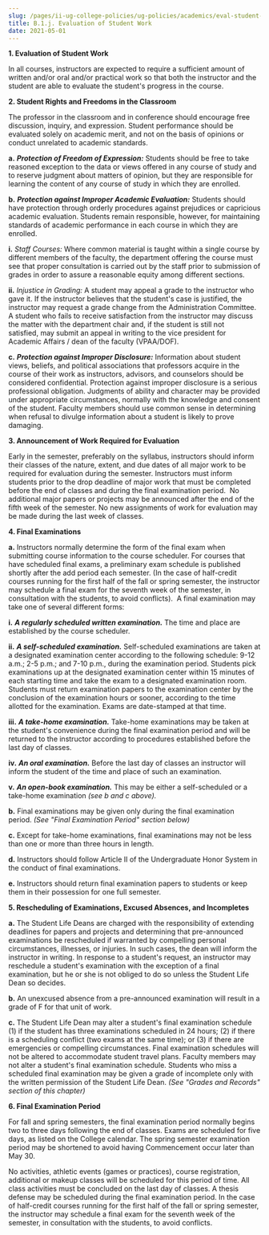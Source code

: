 ```yaml
---
slug: /pages/ii-ug-college-policies/ug-policies/academics/eval-student-work
title: B.1.j. Evaluation of Student Work
date: 2021-05-01
---
```

**1\. Evaluation of Student Work**

In all courses, instructors are expected to require a sufficient amount of written and/or oral and/or practical work so that both the instructor and the student are able to evaluate the student's progress in the course.

**2\. Student Rights and Freedoms in the Classroom**

The professor in the classroom and in conference should encourage free discussion, inquiry, and expression. Student performance should be evaluated solely on academic merit, and not on the basis of opinions or conduct unrelated to academic standards.

**a.** _**Protection of Freedom of Expression:**_ Students should be free to take reasoned exception to the data or views offered in any course of study and to reserve judgment about matters of opinion, but they are responsible for learning the content of any course of study in which they are enrolled.

**b.** _**Protection against Improper Academic Evaluation:**_ Students should have protection through orderly procedures against prejudices or capricious academic evaluation. Students remain responsible, however, for maintaining standards of academic performance in each course in which they are enrolled.

**i.** _Staff Courses:_ Where common material is taught within a single course by different members of the faculty, the department offering the course must see that proper consultation is carried out by the staff prior to submission of grades in order to assure a reasonable equity among different sections.

**ii.** _Injustice in Grading:_ A student may appeal a grade to the instructor who gave it. If the instructor believes that the student's case is justified, the instructor may request a grade change from the Administration Committee. A student who fails to receive satisfaction from the instructor may discuss the matter with the department chair and, if the student is still not satisfied, may submit an appeal in writing to the vice president for Academic Affairs / dean of the faculty (VPAA/DOF).

**c.** _**Protection against Improper Disclosure:**_ Information about student views, beliefs, and political associations that professors acquire in the course of their work as instructors, advisors, and counselors should be considered confidential. Protection against improper disclosure is a serious professional obligation. Judgments of ability and character may be provided under appropriate circumstances, normally with the knowledge and consent of the student. Faculty members should use common sense in determining when refusal to divulge information about a student is likely to prove damaging.

**3\. Announcement of Work Required for Evaluation**

Early in the semester, preferably on the syllabus, instructors should inform their classes of the nature, extent, and due dates of all major work to be required for evaluation during the semester. Instructors must inform students prior to the drop deadline of major work that must be completed before the end of classes and during the final examination period.  No additional major papers or projects may be announced after the end of the fifth week of the semester. No new assignments of work for evaluation may be made during the last week of classes.

**4\. Final Examinations**

**a.** Instructors normally determine the form of the final exam when submitting course information to the course scheduler. For courses that have scheduled final exams, a preliminary exam schedule is published shortly after the add period each semester. (In the case of half-credit courses running for the first half of the fall or spring semester, the instructor may schedule a final exam for the seventh week of the semester, in consultation with the students, to avoid conflicts).  A final examination may take one of several different forms:

**i.** _**A regularly scheduled written examination.**_ The time and place are established by the course scheduler.

**ii.** _**A self-scheduled examination.**_ Self-scheduled examinations are taken at a designated examination center according to the following schedule: 9-12 a.m.; 2-5 p.m.; and 7-10 p.m., during the examination period. Students pick examinations up at the designated examination center within 15 minutes of each starting time and take the exam to a designated examination room. Students must return examination papers to the examination center by the conclusion of the examination hours or sooner, according to the time allotted for the examination. Exams are date-stamped at that time.

**iii.** _**A take-home examination.**_ Take-home examinations may be taken at the student's convenience during the final examination period and will be returned to the instructor according to procedures established before the last day of classes.

**iv.** _**An oral examination.**_ Before the last day of classes an instructor will inform the student of the time and place of such an examination.

**v.** _**An open-book examination.**_ This may be either a self-scheduled or a take-home examination _(see b and c above)._

**b.** Final examinations may be given only during the final examination period. _(See "Final Examination Period" section below)_

**c.** Except for take-home examinations, final examinations may not be less than one or more than three hours in length.

**d.** Instructors should follow Article II of the Undergraduate Honor System in the conduct of final examinations.

**e.** Instructors should return final examination papers to students or keep them in their possession for one full semester.

**5\. Rescheduling of Examinations, Excused Absences, and Incompletes**

**a.** The Student Life Deans are charged with the responsibility of extending deadlines for papers and projects and determining that pre-announced examinations be rescheduled if warranted by compelling personal circumstances, illnesses, or injuries. In such cases, the dean will inform the instructor in writing. In response to a student's request, an instructor may reschedule a student's examination with the exception of a final examination, but he or she is not obliged to do so unless the Student Life Dean so decides.

**b.** An unexcused absence from a pre-announced examination will result in a grade of F for that unit of work.

**c.** The Student Life Dean may alter a student's final examination schedule (1) if the student has three examinations scheduled in 24 hours; (2) if there is a scheduling conflict (two exams at the same time); or (3) if there are emergencies or compelling circumstances. Final examination schedules will not be altered to accommodate student travel plans. Faculty members may not alter a student's final examination schedule. Students who miss a scheduled final examination may be given a grade of incomplete only with the written permission of the Student Life Dean. _(See "Grades and Records" section of this chapter)_

**6\. Final Examination Period**

For fall and spring semesters, the final examination period normally begins two to three days following the end of classes. Exams are scheduled for five days, as listed on the College calendar. The spring semester examination period may be shortened to avoid having Commencement occur later than May 30.

No activities, athletic events (games or practices), course registration, additional or makeup classes will be scheduled for this period of time. All class activities must be concluded on the last day of classes. A thesis defense may be scheduled during the final examination period. In the case of half-credit courses running for the first half of the fall or spring semester, the instructor may schedule a final exam for the seventh week of the semester, in consultation with the students, to avoid conflicts.